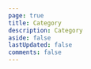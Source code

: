 ```yaml
---
page: true
title: Category
description: Category
aside: false
lastUpdated: false
comments: false
---
```

<Category/>
